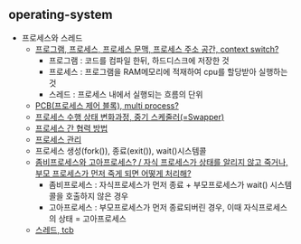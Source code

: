 ## operating-system
- 프로세스와 스레드
  - [프로그램, 프로세스, 프로세스 문맥, 프로세스 주소 공간, context switch?](https://github.com/Suxxxxhyun/computer-science-archive/blob/main/os/part2/os-learning(3).md)
    - 프로그램 : 코드를 컴파일 한뒤, 하드디스크에 저장한 것
    - 프로세스 : 프로그램을 RAM메모리에 적재하여 cpu를 할당받아 실행하는 것
    - 스레드 : 프로세스 내에서 실행되는 흐름의 단위
  - [PCB(프로세스 제어 블록), multi process?](https://github.com/Suxxxxhyun/computer-science-archive/blob/main/os/part2/os-learning(4).md)
  - [프로세스 수행 상태 변화과정, 중기 스케줄러(=Swapper)](https://github.com/Suxxxxhyun/computer-science-archive/blob/main/os/part2/os-learning(5).md)
  - [프로세스 간 협력 방법](https://github.com/Suxxxxhyun/computer-science-archive/blob/main/os/part2/os-learning(6).md)
  - [프로세스 관리](https://github.com/Suxxxxhyun/computer-science-archive/blob/main/os/part2/os-learning(1).md)
  - 프로세스 생성(fork()), 종료(exit()), wait()시스템콜
  - [좀비프로세스와 고아프로세스? / 자식 프로세스가 상태를 알리지 않고 죽거나, 부모 프로세스가 먼저 죽게 되면 어떻게 처리해?](https://github.com/Suxxxxhyun/computer-science-archive/blob/main/os/part2/os-learning(2).md)
    - 좀비프로세스 : 자식프로세스가 먼저 종료 + 부모프로세스가 wait() 시스템콜을 호출하지 않은 경우
    - 고아프로세스 : 부모프로세스가 먼저 종료되버린 경우, 이때 자식프로세스의 상태 = 고아프로세스
  - [스레드, tcb]()
